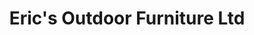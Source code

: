 ---
title: "Eric's Outdoor Furniture Ltd"
url: /ontario/erics-outdoor-furniture-ltd/
shop: furniture
---